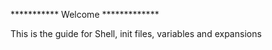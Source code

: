 *********** Welcome *************

This is the guide for Shell, init files, variables and expansions
